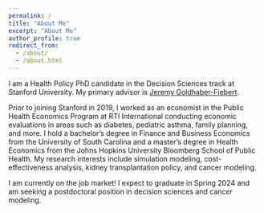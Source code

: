 ```yaml
---
permalink: /
title: "About Me"
excerpt: "About Me"
author_profile: true
redirect_from: 
  - /about/
  - /about.html
---
```


I am a Health Policy PhD candidate in the Decision Sciences track at Stanford University. My primary advisor is [Jeremy Goldhaber-Fiebert](https://healthpolicy.fsi.stanford.edu/people/jeremy_goldhaberfiebert). 

Prior to joining Stanford in 2019, I worked as an economist in the Public Health Economics Program at RTI International conducting economic evaluations in areas such as diabetes, pediatric asthma, family planning, and more. I hold a bachelor’s degree in Finance and Business Economics from the University of South Carolina and a master’s degree in Health Economics from the Johns Hopkins University Bloomberg School of Public Health. My research interests include simulation modeling, cost-effectiveness analysis, kidney transplantation policy, and cancer modeling.



I am currently on the job market! I expect to graduate in Spring 2024 and am seeking a postdoctoral position in decision sciences and cancer modeling. 
